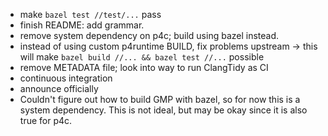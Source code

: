 * make `bazel test //test/...` pass
* finish README: add grammar.
* remove system dependency on p4c; build using bazel instead.
* instead of using custom p4runtime BUILD, fix problems upstream
  -> this will make `bazel build //... && bazel test //...` possible
* remove METADATA file; look into way to run ClangTidy as CI
* continuous integration
* announce officially
* Couldn't figure out how to build GMP with bazel, so for now this is a system
  dependency. This is not ideal, but may be okay since it is also true for p4c.
